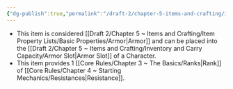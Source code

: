 ```yaml
---
{"dg-publish":true,"permalink":"/draft-2/chapter-5-items-and-crafting/item-property-lists/basic-properties/armor/"}
---
```


- This item is considered [[Draft 2/Chapter 5 ~ Items and Crafting/Item Property Lists/Basic Properties/Armor\|Armor]] and can be placed into the [[Draft 2/Chapter 5 ~ Items and Crafting/Inventory and Carry Capacity/Armor Slot\|Armor Slot]] of a Character.
- This item provides 1 [[Core Rules/Chapter 3 ~ The Basics/Ranks\|Rank]] of [[Core Rules/Chapter 4 ~ Starting Mechanics/Resistances\|Resistance]].